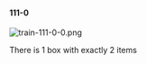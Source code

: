 #### 111-0
![train-111-0-0.png](https://github.com/lil-lab/nlvr/raw/master/nlvr/train/images/8/train-111-0-0.png "train-111-0-0.png")

There is 1 box with exactly 2 items